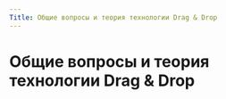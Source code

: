 ```yaml
---
Title: Общие вопросы и теория технологии Drag & Drop
---
```



Общие вопросы и теория технологии Drag & Drop
=============================================
